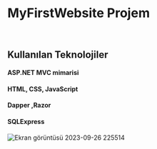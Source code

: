# MyFirstWebsite Projem</br></br>

## Kullanılan Teknolojiler
#### ASP.NET MVC mimarisi 
#### HTML, CSS, JavaScript 
#### Dapper ,Razor 
#### SQLExpress 
![Ekran görüntüsü 2023-09-26 225514](https://github.com/HURREMSULTAND/MyFirstWebsite/assets/143317089/135fcefa-84f6-4a51-91f8-29df906c58cd)
